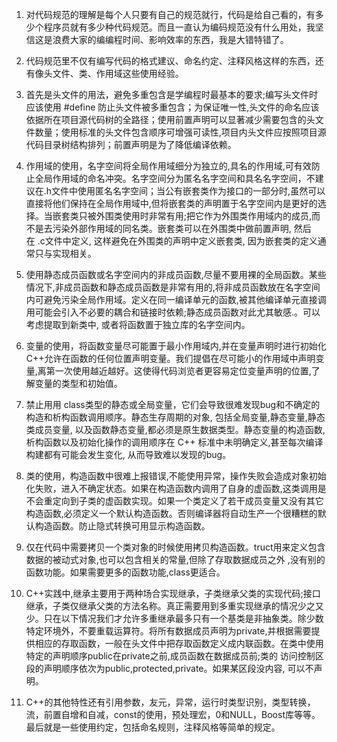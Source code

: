 
1. 对代码规范的理解是每个人只要有自己的规范就行，代码是给自己看的，有多少个程序员就有多少种代码规范。而且一直认为编码规范没有什么用处，我坚信这是浪费大家的编编程时间、影响效率的东西，我是大错特错了。

2. 代码规范里不仅有编写代码的格式建议、命名约定、注释风格这样的东西，还有像头文件、类、作用域这些使用经验。

3. 首先是头文件的用法，避免多重包含是学编程时最基本的要求;编写头文件时应该使用 #define 防止头文件被多重包含；为保证唯一性,头文件的命名应该依据所在项目源代码树的全路径；使用前置声明可以显著减少需要包含的头文件数量；使用标准的头文件包含顺序可增强可读性,项目内头文件应按照项目源代码目录树结构排列；前置声明是为了降低编译依赖。

4. 作用域的使用，名字空间将全局作用域细分为独立的,具名的作用域,可有效防止全局作用域的命名冲突。名字空间分为匿名名字空间和具名名字空间，不建议在.h文件中使用匿名名字空间；当公有嵌套类作为接口的一部分时,虽然可以直接将他们保持在全局作用域中,但将嵌套类的声明置于名字空间内是更好的选择。当嵌套类只被外围类使用时非常有用;把它作为外围类作用域内的成员,而不是去污染外部作用域的同名类。嵌套类可以在外围类中做前置声明, 然后在 .c文件中定义, 这样避免在外围类的声明中定义嵌套类, 因为嵌套类的定义通常只与实现相关。

5. 使用静态成员函数或名字空间内的非成员函数,尽量不要用裸的全局函数。某些情况下,非成员函数和静态成员函数是非常有用的,将非成员函数放在名字空间内可避免污染全局作用域。定义在同一编译单元的函数,被其他编译单元直接调用可能会引入不必要的耦合和链接时依赖;静态成员函数对此尤其敏感.。可以考虑提取到新类中, 或者将函数置于独立库的名字空间内。

6. 变量的使用，将函数变量尽可能置于最小作用域内,并在变量声明时进行初始化C++允许在函数的任何位置声明变量。我们提倡在尽可能小的作用域中声明变量,离第一次使用越近越好。这使得代码浏览者更容易定位变量声明的位置,了解变量的类型和初始值。

7. 禁止用用 class类型的静态或全局变量，它们会导致很难发现bug和不确定的构造和析构函数调用顺序。静态生存周期的对象, 包括全局变量,静态变量,静态类成员变量, 以及函数静态变量,都必须是原生数据类型。静态变量的构造函数,析构函数以及初始化操作的调用顺序在 C++ 标准中未明确定义,甚至每次编译构建都有可能会发生变化, 从而导致难以发现的bug。

8. 类的使用，构造函数中很难上报错误,不能使用异常，操作失败会造成对象初始化失败，进入不确定状态。如果在构造函数内调用了自身的虚函数,这类调用是不会重定向到子类的虚函数实现。如果一个类定义了若干成员变量又没有其它构造函数,必须定义一个默认构造函数。否则编译器将自动生产一个很糟糕的默认构造函数。防止隐式转换可用显示构造函数。

9. 仅在代码中需要拷贝一个类对象的时候使用拷贝构造函数。truct用来定义包含数据的被动式对象,也可以包含相关的常量,但除了存取数据成员之外 ,没有别的函数功能。如果需要更多的函数功能,class更适合。

10. C++实践中,继承主要用于两种场合实现继承，子类继承父类的实现代码;接口继承，子类仅继承父类的方法名称。真正需要用到多重实现继承的情况少之又少。只在以下情况我们才允许多重继承最多只有一个基类是非抽象类。除少数特定环境外，不要重载运算符。将所有数据成员声明为private,并根据需要提供相应的存取函数，一般在头文件中把存取函数定义成内联函数。在类中使用特定的声明顺序public在private之前,成员函数在数据成员前;类的 访问控制区段的声明顺序依次为public,protected,private。如果某区段没内容, 可以不声明。

11. C++的其他特性还有引用参数，友元，异常，运行时类型识别，类型转换，流，前置自增和自减，const的使用，预处理宏，0和NULL，Boost库等等。最后就是一些使用约定，包括命名规则，注释风格等简单的规定。  


